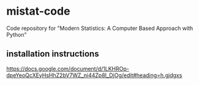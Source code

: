 # mistat-code
Code repository for "Modern Statistics: A Computer Based Approach with Python"

## installation instructions
https://docs.google.com/document/d/1LKHROp-dpeYeoQcXEyHsHhZ2bV7WZ_ni44Zp8I_DjOg/edit#heading=h.gjdgxs
